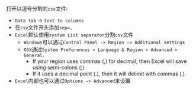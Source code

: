 打开以逗号分割的`csv`文件:
- `Data tab` -> `text to columns`
- 在`csv`文件开头添加`sep=,`
- `Excel`默认使用`system List separator`分割`csv`文件
    - `Windows`可以通过`Control Panel -> Region -> Additional settings`
    - `OSX`通过`System Preferences > Language & Region > Advanced > General.`
        - If your region uses commas (,) for decimal, then Excel will save using semi-colons (;)
        - If it uses a decimal point (.), then it will delimit with commas (,).
- `Excel`内部也可以通过`Options -> Advanced`来设置
